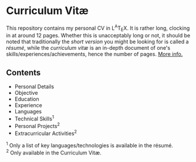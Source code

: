 # Curriculum Vitæ

This repository contains my personal CV in L<sup>A</sup>T<sub>E</sub>X. It is rather long, clocking in at around 12 pages. Whether this is unacceptably long or not, it should be noted that traditionally the *short version* you might be looking for is called a *résumé*, while the *curriculum vitæ* is an in-depth document of one's skills/experiences/achievements, hence the number of pages. [More info.](http://gecd.mit.edu/jobs-and-internships/resumes-cvs-cover-letters-and-linkedin/cvs)

## Contents

* Personal Details
* Objective
* Education
* Experience
* Languages
* Technical Skills<sup>1</sup>
* Personal Projects<sup>2</sup>
* Extracurricular Activities<sup>2</sup>

<sup>1</sup> Only a list of key languages/technologies is available in the résumé.<br />
<sup>2</sup> Only available in the Curriculum Vitæ.